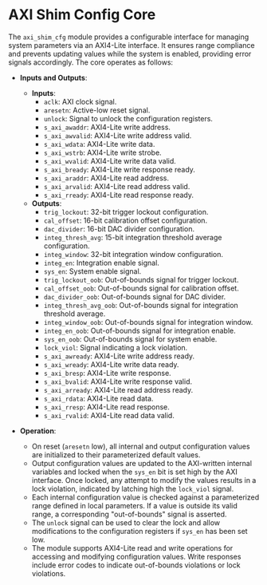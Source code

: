 # AXI Shim Config Core

The `axi_shim_cfg` module provides a configurable interface for managing system parameters via an AXI4-Lite interface. It ensures range compliance and prevents updating values while the system is enabled, providing error signals accordingly. The core operates as follows:

- **Inputs and Outputs**:
  - **Inputs**:
    - `aclk`: AXI clock signal.
    - `aresetn`: Active-low reset signal.
    - `unlock`: Signal to unlock the configuration registers.
    - `s_axi_awaddr`: AXI4-Lite write address.
    - `s_axi_awvalid`: AXI4-Lite write address valid.
    - `s_axi_wdata`: AXI4-Lite write data.
    - `s_axi_wstrb`: AXI4-Lite write strobe.
    - `s_axi_wvalid`: AXI4-Lite write data valid.
    - `s_axi_bready`: AXI4-Lite write response ready.
    - `s_axi_araddr`: AXI4-Lite read address.
    - `s_axi_arvalid`: AXI4-Lite read address valid.
    - `s_axi_rready`: AXI4-Lite read response ready.
  - **Outputs**:
    - `trig_lockout`: 32-bit trigger lockout configuration.
    - `cal_offset`: 16-bit calibration offset configuration.
    - `dac_divider`: 16-bit DAC divider configuration.
    - `integ_thresh_avg`: 15-bit integration threshold average configuration.
    - `integ_window`: 32-bit integration window configuration.
    - `integ_en`: Integration enable signal.
    - `sys_en`: System enable signal.
    - `trig_lockout_oob`: Out-of-bounds signal for trigger lockout.
    - `cal_offset_oob`: Out-of-bounds signal for calibration offset.
    - `dac_divider_oob`: Out-of-bounds signal for DAC divider.
    - `integ_thresh_avg_oob`: Out-of-bounds signal for integration threshold average.
    - `integ_window_oob`: Out-of-bounds signal for integration window.
    - `integ_en_oob`: Out-of-bounds signal for integration enable.
    - `sys_en_oob`: Out-of-bounds signal for system enable.
    - `lock_viol`: Signal indicating a lock violation.
    - `s_axi_awready`: AXI4-Lite write address ready.
    - `s_axi_wready`: AXI4-Lite write data ready.
    - `s_axi_bresp`: AXI4-Lite write response.
    - `s_axi_bvalid`: AXI4-Lite write response valid.
    - `s_axi_arready`: AXI4-Lite read address ready.
    - `s_axi_rdata`: AXI4-Lite read data.
    - `s_axi_rresp`: AXI4-Lite read response.
    - `s_axi_rvalid`: AXI4-Lite read data valid.

- **Operation**:
  - On reset (`aresetn` low), all internal and output configuration values are initialized to their parameterized default values.
  - Output configuration values are updated to the AXI-written internal variables and locked when the `sys_en` bit is set high by the AXI interface. Once locked, any attempt to modify the values results in a lock violation, indicated by latching high the `lock_viol` signal.
  - Each internal configuration value is checked against a parameterized range defined in local parameters. If a value is outside its valid range, a corresponding "out-of-bounds" signal is asserted.
  - The `unlock` signal can be used to clear the lock and allow modifications to the configuration registers if `sys_en` has been set low.
  - The module supports AXI4-Lite read and write operations for accessing and modifying configuration values. Write responses include error codes to indicate out-of-bounds violations or lock violations.
